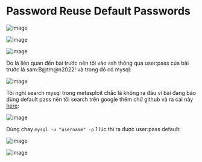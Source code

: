 <h1>Password Reuse Default Passwords</h1>

![image](https://github.com/user-attachments/assets/2771f14a-9252-4f56-bb4a-6aca7416b2c1)

![image](https://github.com/user-attachments/assets/c25f189a-cd00-4b4f-8864-df150af72324)

![image](https://github.com/user-attachments/assets/2caddb48-53d9-418b-a8cc-986cdfc1eedf)

Do là liên quan đến bài trước nên tôi vào ssh thông qua user:pass của bài trước là sam:B@tm@n2022! và trong đó có mysql:

![image](https://github.com/user-attachments/assets/ea6b267c-d99a-4103-bfc9-17f8da1583c8)

Tôi nghĩ search mysql trong metasploit chắc là không ra đâu vì bài đang bảo dùng default pass nên tôi search trên google thêm chữ github và ra cái này [here](https://github.com/gauravnarwani97/MySQL-default-credentials/blob/master/default_db_credentials1.txt):

![image](https://github.com/user-attachments/assets/733dc005-11e9-4952-9161-13298a6cc11e)

Dùng chay `mysql -u "username" -p` 1 lúc thì ra được user:pass default:

![image](https://github.com/user-attachments/assets/987ec469-fc65-4518-a686-fbeb0c991544)

![image](https://github.com/user-attachments/assets/43e80c08-bb8c-4dab-8c66-58e8147303d6)
